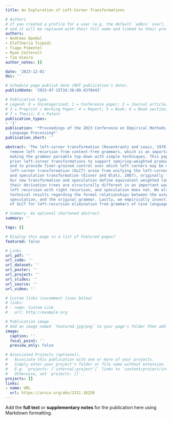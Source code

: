 ```yaml
---
title: An Exploration of Left-Corner Transformations

# Authors
# If you created a profile for a user (e.g. the default `admin` user), write the username (folder name) here
# and it will be replaced with their full name and linked to their profile.
authors:
- Andreas Opedal
- Eleftheria Tsipidi
- Tiago Pimentel
- Ryan Cotterell
- Tim Vieira
author_notes: []

date: '2023-12-01'
doi: ''

# Schedule page publish date (NOT publication's date).
publishDate: '2025-07-15T16:36:09.837044Z'

# Publication type.
# Legend: 0 = Uncategorized; 1 = Conference paper; 2 = Journal article;
# 3 = Preprint / Working Paper; 4 = Report; 5 = Book; 6 = Book section;
# 7 = Thesis; 8 = Patent
publication_types:
- '1'
publication: '*Proceedings of the 2023 Conference on Empirical Methods in Natural
  Language Processing*'
publication_short: ''

abstract: 'The left-corner transformation (Rosenkrantz and Lewis, 1970) is used to
  remove left recursion from context-free grammars, which is an important step towards
  making the grammar parsable top-down with simple techniques. This paper generalizes
  prior left-corner transformations to support semiring-weighted production rules
  and to provide finer-grained control over which left corners may be moved. Our generalized
  left-corner transformation (GLCT) arose from unifying the left-corner transformation
  and speculation transformation (Eisner and Blatz, 2007), originally for logic programming.
  Our new transformation and speculation define equivalent weighted languages. Yet,
  their derivation trees are structurally different in an important way: GLCT replaces
  left recursion with right recursion, and speculation does not. We also provide several
  technical results regarding the formal relationships between the outputs of GLCT,
  speculation, and the original grammar. Lastly, we empirically investigate the efficiency
  of GLCT for left-recursion elimination from grammars of nine languages. Code: https://github.com/rycolab/left-corner'

# Summary. An optional shortened abstract.
summary: ''

tags: []

# Display this page in a list of Featured pages?
featured: false

# Links
url_pdf: ''
url_code: ''
url_dataset: ''
url_poster: ''
url_project: ''
url_slides: ''
url_source: ''
url_video: ''

# Custom links (uncomment lines below)
# links:
# - name: Custom Link
#   url: http://example.org

# Publication image
# Add an image named `featured.jpg/png` to your page's folder then add a caption below.
image:
  caption: ''
  focal_point: ''
  preview_only: false

# Associated Projects (optional).
#   Associate this publication with one or more of your projects.
#   Simply enter your project's folder or file name without extension.
#   E.g. `projects: ['internal-project']` links to `content/project/internal-project/index.md`.
#   Otherwise, set `projects: []`.
projects: []
links:
- name: URL
  url: https://arxiv.org/abs/2311.16258
---
```


Add the **full text** or **supplementary notes** for the publication here using Markdown formatting.
